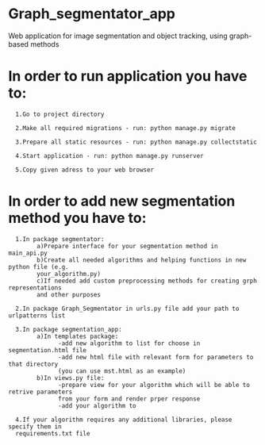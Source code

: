 # Graph_segmentator_app
Web application for image segmentation and object tracking, using graph-based methods

# In order to run application you have to:

	  1.Go to project directory 

	  2.Make all required migrations - run: python manage.py migrate

	  3.Prepare all static resources - run: python manage.py collectstatic

	  4.Start application - run: python manage.py runserver

	  5.Copy given adress to your web browser

# In order to add new segmentation method you have to:

	  1.In package segmentator:
			a)Prepare interface for your segmentation method in main_api.py
			b)Create all needed algorithms and helping functions in new python file (e.g.
			your_algorithm.py)
			c)If needed add custom preprocessing methods for creating grph representations
			and other purposes

	  2.In package Graph_Segmentator in urls.py file add your path to urlpatterns list

	  3.In package segmentation_app:
			a)In templates package:
				  -add new algorithm to list for choose in segmentation.html file
				  -add new html file with relevant form for parameters to that directory 
				  (you can use mst.html as an example)
			b)In views.py file:
				  -prepare view for your algorithm which will be able to retrive parameters
				  from your form and render prper response
				  -add your algorithm to 

	  4.If your algorithm requires any additional libraries, please specify them in 
	  requirements.txt file
